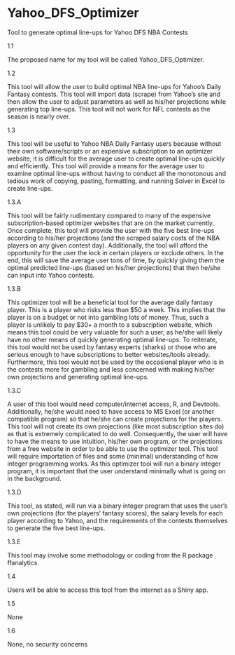 # Yahoo_DFS_Optimizer
Tool to generate optimal line-ups for Yahoo DFS NBA Contests

1.1 

The proposed name for my tool will be called Yahoo_DFS_Optimizer.

1.2

This tool will allow the user to build optimal NBA line-ups for Yahoo’s Daily Fantasy contests. This tool will import data (scrape) from Yahoo’s site and then allow the user to adjust parameters as well as his/her projections while generating top line-ups. This tool will not work for NFL contests as the season is nearly over.

1.3

This tool will be useful to Yahoo NBA Daily Fantasy users because without their own software/scripts or an expensive subscription to an optimizer website, it is difficult for the average user to create optimal line-ups quickly and efficiently. This tool will provide a means for the average user to examine optimal line-ups without having to conduct all the monotonous and tedious work of copying, pasting, formatting, and running Solver in Excel to create line-ups.

1.3.A

This tool will be fairly rudimentary compared to many of the expensive subscription-based optimizer websites that are on the market currently. Once complete, this tool will provide the user with the five best line-ups according to his/her projections (and the scraped salary costs of the NBA players on any given contest day). Additionally, the tool will afford the opportunity for the user the lock in certain players or exclude others. In the end, this will save the average user tons of time, by quickly giving them the optimal predicted line-ups (based on his/her projections) that then he/she can input into Yahoo contests.

1.3.B

This optimizer tool will be a beneficial tool for the average daily fantasy player. This is a player who risks less than $50 a week. This implies that the player is on a budget or not into gambling lots of money. Thus, such a player is unlikely to pay $30+ a month to a subscription website, which means this tool could be very valuable for such a user, as he/she will likely have no other means of quickly generating optimal line-ups. To reiterate, this tool would not be used by fantasy experts (sharks) or those who are serious enough to have subscriptions to better websites/tools already. Furthermore, this tool would not be used by the occasional player who is in the contests more for gambling and less concerned with making his/her own projections and generating optimal line-ups.

1.3.C

A user of this tool would need computer/internet access, R, and Devtools. Additionally, he/she would need to have access to MS Excel (or another compatible program) so that he/she can create projections for the players. This tool will not create its own projections (like most subscription sites do) as that is extremely complicated to do well. Consequently, the user will have to have the means to use intuition, his/her own program, or the projections from a free website in order to be able to use the optimizer tool. This tool will require importation of files and some (minimal) understanding of how integer programming works. As this optimizer tool will run a binary integer program, it is important that the user understand minimally what is going on in the background.

1.3.D

This tool, as stated, will run via a binary integer program that uses the user’s own projections (for the players’ fantasy scores), the salary levels for each player according to Yahoo, and the requirements of the contests themselves to generate the five best line-ups.

1.3.E

This tool may involve some methodology or coding from the R package ffanalytics.

1.4

Users will be able to access this tool from the internet as a Shiny app.

1.5

None

1.6

None, no security concerns





